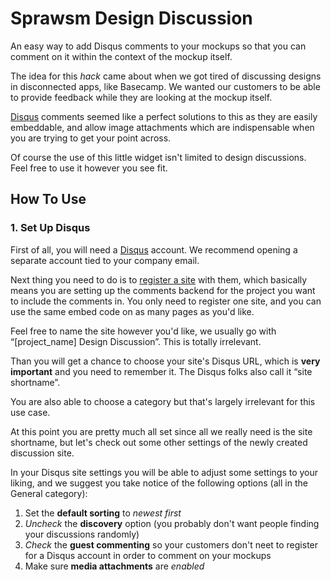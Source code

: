 Sprawsm Design Discussion
=========================

An easy way to add Disqus comments to your mockups so that you can comment on it within the context of the mockup itself.

The idea for this *hack* came about when we got tired of discussing designs in disconnected apps, like Basecamp. We wanted our customers to be able to provide feedback while they are looking at the mockup itself. 

[Disqus][1] comments seemed like a perfect solutions to this as they are easily embeddable, and allow image attachments which are indispensable when you are trying to get your point across. 

Of course the use of this little widget isn't limited to design discussions. Feel free to use it however you see fit. 

How To Use 
----------

### 1. Set Up Disqus

First of all, you will need a [Disqus][1] account. We recommend opening a separate account tied to your company email. 

Next thing you need to do is to [register a site][2] with them, which basically means you are setting up the comments backend for the project you want to include the comments in. You only need to register one site, and you can use the same embed code on as many pages as you'd like. 

Feel free to name the site however you'd like, we usually go with “[project_name] Design Discussion”. This is totally irrelevant. 

Than you will get a chance to choose your site's Disqus URL, which is **very important** and you need to remember it. The Disqus folks also call it “site shortname”. 

You are also able to choose a category but that's largely irrelevant for this use case. 

At this point you are pretty much all set since all we really need is the site shortname, but let's check out some other settings of the newly created discussion site. 

In your Disqus site settings you will be able to adjust some settings to your liking, and we suggest you take notice of the following options (all in the General category): 

1. Set the **default sorting** to *newest first* 
2. *Uncheck* the **discovery** option (you probably don't want people finding your discussions randomly) 
3. *Check* the **guest commenting** so your customers don't neet to register for a Disqus account in order to comment on your mockups 
4. Make sure **media attachments** are *enabled* 

[1]: http://disqus.com/
[2]: https://disqus.com/admin/create/

